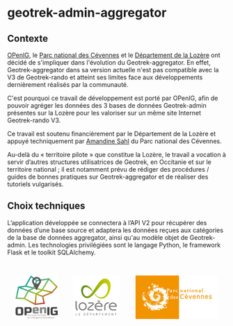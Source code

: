 # geotrek-admin-aggregator

## Contexte
[OPenIG](https://www.openig.org/), le [Parc national des Cévennes](https://www.cevennes-parcnational.fr/) et le [Département de la Lozère](https://lozere.fr/) ont décidé de s'impliquer dans l'évolution du Geotrek-aggregator. En effet, Geotrek-aggregator dans sa version actuelle n'est pas compatible avec la V3 de Geotrek-rando et atteint ses limites face aux développements dernièrement réalisés par la communauté.

C'est pourquoi ce travail de développement est porté par OPenIG, afin de pouvoir agréger les données des 3 bases de données Geotrek-admin présentes sur la Lozère pour les valoriser sur un même site Internet Geotrek-rando V3.

Ce travail est soutenu financièrement par le Département de la Lozère et appuyé techniquement par [Amandine Sahl](https://github.com/amandine-sahl) du Parc national des Cévennes.

Au-delà du « territoire pilote » que constitue la Lozère, le travail a vocation à servir d’autres structures utilisatrices de Geotrek, en Occitanie et sur le territoire national ; il est notamment prévu de rédiger des procédures / guides de bonnes pratiques sur Geotrek-aggregator et de réaliser des tutoriels vulgarisés.

## Choix techniques
L’application développée se connectera à l’API V2 pour récupérer des données d’une base source et adaptera les données reçues aux catégories de la base de données aggregator, ainsi qu'au modèle objet de Geotrek-admin. Les technologies privilégiées sont le langage Python, le framework Flask et le toolkit SQLAlchemy.

&nbsp;
<p align="middle">
  <img src="img/logo_openig.png" height="100" />
  &nbsp; &nbsp; &nbsp; &nbsp;
  <img src="img/logo_lozere.jpg" height="100" />
  &nbsp; &nbsp; &nbsp; &nbsp;
  <img src="img/logo_pnc.jpg" height="100" />
</p>
